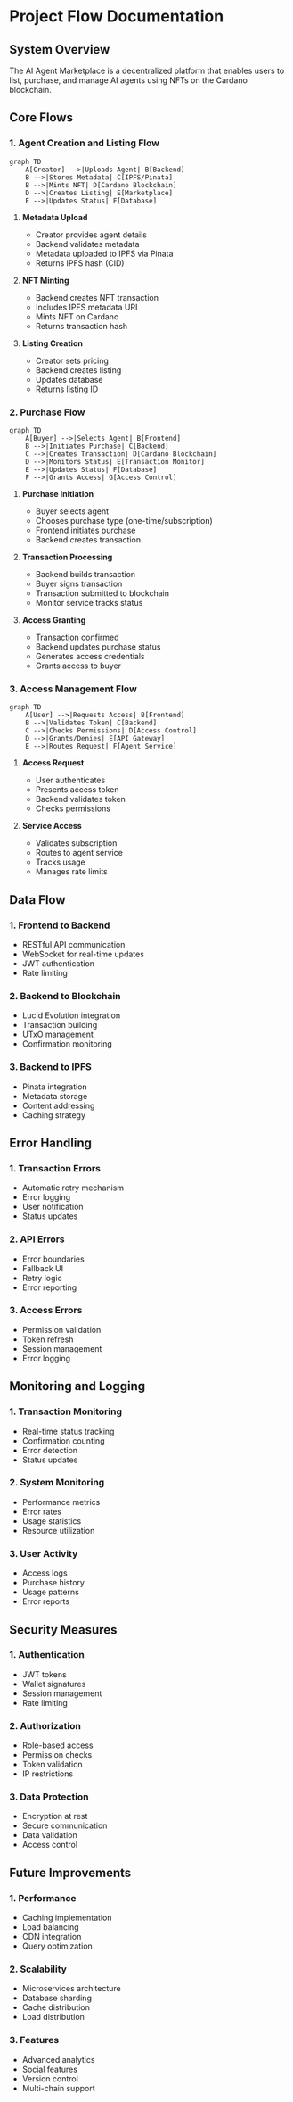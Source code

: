 # Project Flow Documentation

## System Overview
The AI Agent Marketplace is a decentralized platform that enables users to list, purchase, and manage AI agents using NFTs on the Cardano blockchain.

## Core Flows

### 1. Agent Creation and Listing Flow
```mermaid
graph TD
    A[Creator] -->|Uploads Agent| B[Backend]
    B -->|Stores Metadata| C[IPFS/Pinata]
    B -->|Mints NFT| D[Cardano Blockchain]
    D -->|Creates Listing| E[Marketplace]
    E -->|Updates Status| F[Database]
```

1. **Metadata Upload**
   - Creator provides agent details
   - Backend validates metadata
   - Metadata uploaded to IPFS via Pinata
   - Returns IPFS hash (CID)

2. **NFT Minting**
   - Backend creates NFT transaction
   - Includes IPFS metadata URI
   - Mints NFT on Cardano
   - Returns transaction hash

3. **Listing Creation**
   - Creator sets pricing
   - Backend creates listing
   - Updates database
   - Returns listing ID

### 2. Purchase Flow
```mermaid
graph TD
    A[Buyer] -->|Selects Agent| B[Frontend]
    B -->|Initiates Purchase| C[Backend]
    C -->|Creates Transaction| D[Cardano Blockchain]
    D -->|Monitors Status| E[Transaction Monitor]
    E -->|Updates Status| F[Database]
    F -->|Grants Access| G[Access Control]
```

1. **Purchase Initiation**
   - Buyer selects agent
   - Chooses purchase type (one-time/subscription)
   - Frontend initiates purchase
   - Backend creates transaction

2. **Transaction Processing**
   - Backend builds transaction
   - Buyer signs transaction
   - Transaction submitted to blockchain
   - Monitor service tracks status

3. **Access Granting**
   - Transaction confirmed
   - Backend updates purchase status
   - Generates access credentials
   - Grants access to buyer

### 3. Access Management Flow
```mermaid
graph TD
    A[User] -->|Requests Access| B[Frontend]
    B -->|Validates Token| C[Backend]
    C -->|Checks Permissions| D[Access Control]
    D -->|Grants/Denies| E[API Gateway]
    E -->|Routes Request| F[Agent Service]
```

1. **Access Request**
   - User authenticates
   - Presents access token
   - Backend validates token
   - Checks permissions

2. **Service Access**
   - Validates subscription
   - Routes to agent service
   - Tracks usage
   - Manages rate limits

## Data Flow

### 1. Frontend to Backend
- RESTful API communication
- WebSocket for real-time updates
- JWT authentication
- Rate limiting

### 2. Backend to Blockchain
- Lucid Evolution integration
- Transaction building
- UTxO management
- Confirmation monitoring

### 3. Backend to IPFS
- Pinata integration
- Metadata storage
- Content addressing
- Caching strategy

## Error Handling

### 1. Transaction Errors
- Automatic retry mechanism
- Error logging
- User notification
- Status updates

### 2. API Errors
- Error boundaries
- Fallback UI
- Retry logic
- Error reporting

### 3. Access Errors
- Permission validation
- Token refresh
- Session management
- Error logging

## Monitoring and Logging

### 1. Transaction Monitoring
- Real-time status tracking
- Confirmation counting
- Error detection
- Status updates

### 2. System Monitoring
- Performance metrics
- Error rates
- Usage statistics
- Resource utilization

### 3. User Activity
- Access logs
- Purchase history
- Usage patterns
- Error reports

## Security Measures

### 1. Authentication
- JWT tokens
- Wallet signatures
- Session management
- Rate limiting

### 2. Authorization
- Role-based access
- Permission checks
- Token validation
- IP restrictions

### 3. Data Protection
- Encryption at rest
- Secure communication
- Data validation
- Access control

## Future Improvements

### 1. Performance
- Caching implementation
- Load balancing
- CDN integration
- Query optimization

### 2. Scalability
- Microservices architecture
- Database sharding
- Cache distribution
- Load distribution

### 3. Features
- Advanced analytics
- Social features
- Version control
- Multi-chain support 
